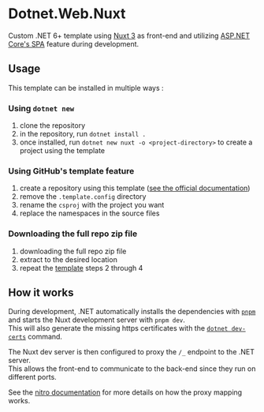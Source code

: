 # Dotnet.Web.Nuxt

Custom .NET 6+ template using [Nuxt 3](https://nuxt.com/) as front-end and utilizing [ASP.NET Core's SPA](https://learn.microsoft.com/en-us/aspnet/core/client-side/spa/intro) feature during development.

## Usage

This template can be installed in multiple ways :

### Using `dotnet new`

1. clone the repository
2. in the repository, run `dotnet install .`
3. once installed, run `dotnet new nuxt -o <project-directory>` to create a project using the template

### Using GitHub's template feature

1. create a repository using this template ([see the official documentation](https://docs.github.com/en/repositories/creating-and-managing-repositories/creating-a-repository-from-a-template))
2. remove the `.template.config` directory
3. rename the `csproj` with the project you want
4. replace the namespaces in the source files

### Downloading the full repo zip file

1. downloading the full repo zip file
2. extract to the desired location
3. repeat the [template](#using-githubs-template-feature) steps 2 through 4

## How it works

During development, .NET automatically installs the dependencies with [`pnpm`](https://pnpm.io/) and starts the Nuxt development server with `pnpm dev`.  
This will also generate the missing https certificates with the [`dotnet dev-certs`](https://learn.microsoft.com/en-us/dotnet/core/tools/dotnet-dev-certs) command.

The Nuxt dev server is then configured to proxy the `/_` endpoint to the .NET server.  
This allows the front-end to communicate to the back-end since they run on different ports.

See the [nitro documentation](https://nitro.unjs.io/config#devproxy) for more details on how the proxy mapping works.
